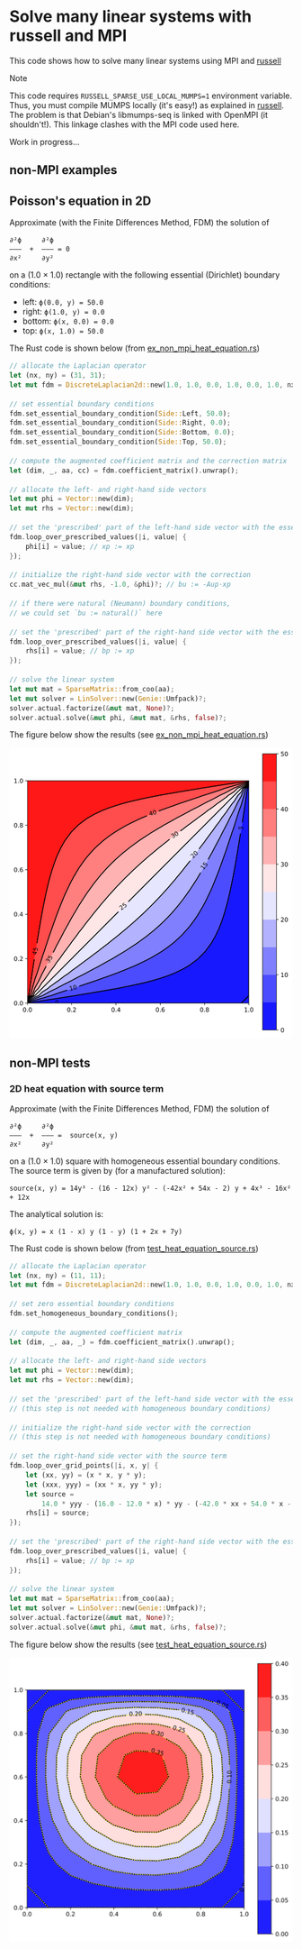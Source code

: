 # Solve many linear systems with russell and MPI

This code shows how to solve many linear systems using MPI and [russell](https://github.com/cpmech/russell/)

> [!NOTE]
> This code requires `RUSSELL_SPARSE_USE_LOCAL_MUMPS=1` environment variable. Thus, you must compile MUMPS locally (it's easy!) as explained in [russell](https://github.com/cpmech/russell/). The problem is that Debian's libmumps-seq is linked with OpenMPI (it shouldn't!). This linkage clashes with the MPI code used here.

Work in progress...

## non-MPI examples

## Poisson's equation in 2D

Approximate (with the Finite Differences Method, FDM) the solution of

```text
∂²ϕ     ∂²ϕ
———  +  ——— = 0
∂x²     ∂y²
```

on a (1.0 × 1.0) rectangle with the following essential (Dirichlet) boundary conditions:

* left:    `ϕ(0.0, y) = 50.0`
* right:   `ϕ(1.0, y) = 0.0`
* bottom:  `ϕ(x, 0.0) = 0.0`
* top:     `ϕ(x, 1.0) = 50.0`

The Rust code is shown below (from [ex_non_mpi_heat_equation.rs](https://github.com/cpmech/solve_many_linsys/blob/main/examples/ex_non_mpi_heat_equation.rs))

```rust
// allocate the Laplacian operator
let (nx, ny) = (31, 31);
let mut fdm = DiscreteLaplacian2d::new(1.0, 1.0, 0.0, 1.0, 0.0, 1.0, nx, ny).unwrap();

// set essential boundary conditions
fdm.set_essential_boundary_condition(Side::Left, 50.0);
fdm.set_essential_boundary_condition(Side::Right, 0.0);
fdm.set_essential_boundary_condition(Side::Bottom, 0.0);
fdm.set_essential_boundary_condition(Side::Top, 50.0);

// compute the augmented coefficient matrix and the correction matrix
let (dim, _, aa, cc) = fdm.coefficient_matrix().unwrap();

// allocate the left- and right-hand side vectors
let mut phi = Vector::new(dim);
let mut rhs = Vector::new(dim);

// set the 'prescribed' part of the left-hand side vector with the essential values
fdm.loop_over_prescribed_values(|i, value| {
    phi[i] = value; // xp := xp
});

// initialize the right-hand side vector with the correction
cc.mat_vec_mul(&mut rhs, -1.0, &phi)?; // bu := -Aup⋅xp

// if there were natural (Neumann) boundary conditions,
// we could set `bu := natural()` here

// set the 'prescribed' part of the right-hand side vector with the essential values
fdm.loop_over_prescribed_values(|i, value| {
    rhs[i] = value; // bp := xp
});

// solve the linear system
let mut mat = SparseMatrix::from_coo(aa);
let mut solver = LinSolver::new(Genie::Umfpack)?;
solver.actual.factorize(&mut mat, None)?;
solver.actual.solve(&mut phi, &mut mat, &rhs, false)?;
```

The figure below show the results (see [ex_non_mpi_heat_equation.rs](https://github.com/cpmech/solve_many_linsys/blob/main/examples/ex_non_mpi_heat_equation.rs))

![2D Poisson equation](data/figures/ex_non_mpi_heat_equation.svg)

## non-MPI tests


### 2D heat equation with source term

Approximate (with the Finite Differences Method, FDM) the solution of

```text
∂²ϕ     ∂²ϕ
———  +  ——— =  source(x, y)
∂x²     ∂y²
```

on a (1.0 × 1.0) square with homogeneous essential boundary conditions. The source term is given by (for a manufactured solution):

```text
source(x, y) = 14y³ - (16 - 12x) y² - (-42x² + 54x - 2) y + 4x³ - 16x² + 12x
```

The analytical solution is:

```text
ϕ(x, y) = x (1 - x) y (1 - y) (1 + 2x + 7y)
```

The Rust code is shown below (from [test_heat_equation_source.rs](https://github.com/cpmech/solve_many_linsys/blob/main/tests/test_heat_equation_source.rs))

```rust
// allocate the Laplacian operator
let (nx, ny) = (11, 11);
let mut fdm = DiscreteLaplacian2d::new(1.0, 1.0, 0.0, 1.0, 0.0, 1.0, nx, ny).unwrap();

// set zero essential boundary conditions
fdm.set_homogeneous_boundary_conditions();

// compute the augmented coefficient matrix
let (dim, _, aa, _) = fdm.coefficient_matrix().unwrap();

// allocate the left- and right-hand side vectors
let mut phi = Vector::new(dim);
let mut rhs = Vector::new(dim);

// set the 'prescribed' part of the left-hand side vector with the essential values
// (this step is not needed with homogeneous boundary conditions)

// initialize the right-hand side vector with the correction
// (this step is not needed with homogeneous boundary conditions)

// set the right-hand side vector with the source term
fdm.loop_over_grid_points(|i, x, y| {
    let (xx, yy) = (x * x, y * y);
    let (xxx, yyy) = (xx * x, yy * y);
    let source =
        14.0 * yyy - (16.0 - 12.0 * x) * yy - (-42.0 * xx + 54.0 * x - 2.0) * y + 4.0 * xxx - 16.0 * xx + 12.0 * x;
    rhs[i] = source;
});

// set the 'prescribed' part of the right-hand side vector with the essential values
fdm.loop_over_prescribed_values(|i, value| {
    rhs[i] = value; // bp := xp
});

// solve the linear system
let mut mat = SparseMatrix::from_coo(aa);
let mut solver = LinSolver::new(Genie::Umfpack)?;
solver.actual.factorize(&mut mat, None)?;
solver.actual.solve(&mut phi, &mut mat, &rhs, false)?;
```

The figure below show the results (see [test_heat_equation_source.rs](https://github.com/cpmech/solve_many_linsys/blob/main/tests/test_heat_equation_source.rs))

![Heat equation with source term](data/figures/test_heat_equation_source.svg)
